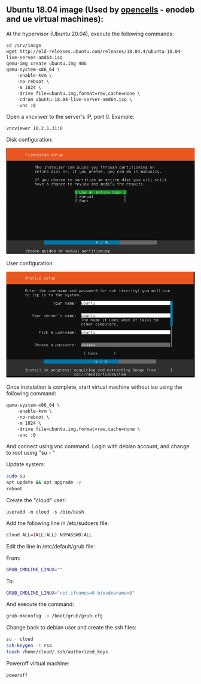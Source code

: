 ## Ubuntu 18.04 image (Used by [opencells](https://open-cells.com/) - enodeb and ue  virtual machines):
At the hypervisor (Ubuntu 20.04), execute the following commands:

```shell
cd /srv/image
wget http://old-releases.ubuntu.com/releases/18.04.4/ubuntu-18.04-live-server-amd64.iso
qemu-img create ubuntu.img 40G
qemu-system-x86_64 \
    -enable-kvm \
    -no-reboot \
    -m 1024 \
    -drive file=ubuntu.img,format=raw,cache=none \
    -cdrom ubuntu-18.04-live-server-amd64.iso \
    -vnc :0
```

Open a vncviwer to the server's IP, port 0. Example:

```shell
vncviewer 10.2.1.31:0
```

Disk configuration:

![image](images/ubuntu_install_01.png)

User configuration:

![image](images/ubuntu_install_02.png)

Once instalation is complete, start virtual machine without iso using the following command:
```shell
qemu-system-x86_64 \
    -enable-kvm \
    -no-reboot \
    -m 1024 \
    -drive file=ubuntu.img,format=raw,cache=none \
    -vnc :0
```

And connect using vnc command. Login with debian account, and change to root using "su - "

Update system:
```bash 
sudo su - 
apt update && apt upgrade -y
reboot
```

Create the "cloud" user:
```
useradd -m cloud -s /bin/bash
```

Add the following line in /etc/sudoers file:

```bash 
cloud ALL=(ALL:ALL) NOPASSWD:ALL
```

Edit the line in /etc/default/grub file:

From:
```bash 
GRUB_CMDLINE_LINUX=""
```

To:
```bash 
GRUB_CMDLINE_LINUX="net.ifnames=0 biosdevname=0"
```

And execute the command:
```bash 
grub-mkconfig -o /boot/grub/grub.cfg
```

Change back to debian user and create the ssh files:
```bash 
su - cloud
ssh-keygen -t rsa
touch /home/cloud/.ssh/authorized_keys
```

Poweroff virtual machine:

```bash
poweroff
```